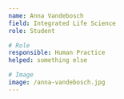 ```yaml
---
name: Anna Vandebosch 
field: Integrated Life Science
role: Student

# Role
responsible: Human Practice
helped: something else

# Image
image: /anna-vandebosch.jpg
---
```

